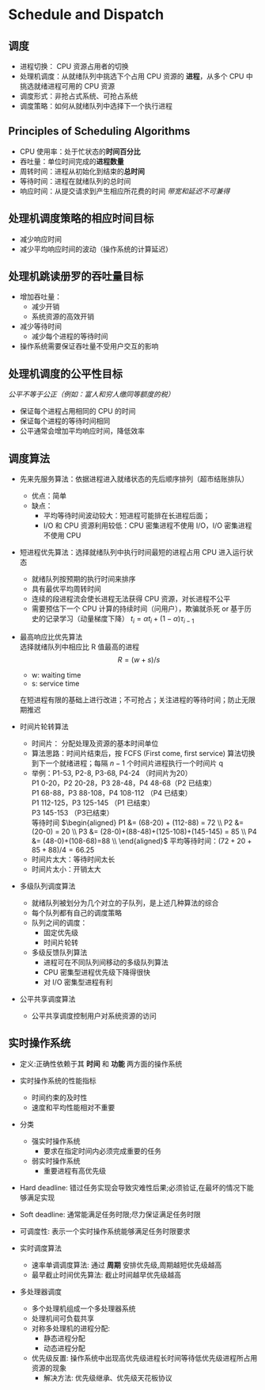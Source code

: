 # Schedule and Dispatch

## 调度

* 进程切换： CPU 资源占用者的切换
* 处理机调度：从就绪队列中挑选下个占用 CPU 资源的 **进程**，从多个 CPU 中挑选就绪进程可用的 CPU 资源
* 调度形式：非抢占式系统、可抢占系统
* 调度策略：如何从就绪队列中选择下一个执行进程

## Principles of Scheduling Algorithms

* CPU 使用率：处于忙状态的**时间百分比**
* 吞吐量：单位时间完成的**进程数量**
* 周转时间：进程从初始化到结束的**总时间**
* 等待时间：进程在就绪队列的总时间
* 响应时间：从提交请求到产生相应所花费的时间
*带宽和延迟不可兼得*

## 处理机调度策略的相应时间目标

* 减少响应时间
* 减少平均响应时间的波动（操作系统的计算延迟）

## 处理机跳读册罗的吞吐量目标

* 增加吞吐量：
  * 减少开销
  * 系统资源的高效开销
* 减少等待时间
  * 减少每个进程的等待时间
* 操作系统需要保证吞吐量不受用户交互的影响

## 处理机调度的公平性目标

*公平不等于公正（例如：富人和穷人缴同等额度的税）*

* 保证每个进程占用相同的 CPU 的时间
* 保证每个进程的等待时间相同
* 公平通常会增加平均响应时间，降低效率

## 调度算法

* 先来先服务算法：依据进程进入就绪状态的先后顺序排列（超市结账排队）
  * 优点：简单
  * 缺点：
    * 平均等待时间波动较大：短进程可能排在长进程后面；
    * I/O 和 CPU 资源利用较低：CPU 密集进程不使用 I/O，I/O 密集进程不使用 CPU
* 短进程优先算法：选择就绪队列中执行时间最短的进程占用 CPU 进入运行状态
  * 就绪队列按预期的执行时间来排序
  * 具有最优平均周转时间
  * 连续的段进程流会使长进程无法获得 CPU 资源，对长进程不公平
  * 需要预估下一个 CPU 计算的持续时间（问用户），欺骗就杀死 or 基于历史的记录学习（动量梯度下降） $t_i = \alpha t_i + (1-\alpha)\tau_{i-1}$
* 最高响应比优先算法  
    选择就绪队列中相应比 R 值最高的进程
    $$R = (w+s)/s$$
  * w: waiting time
  * s: service time  

  在短进程有限的基础上进行改进；不可抢占；关注进程的等待时间；防止无限期推迟
* 时间片轮转算法
  * 时间片： 分配处理及资源的基本时间单位
  * 算法思路：时间片结束后，按 FCFS (First come, first service) 算法切换到下一个就绪进程；每隔 $n-1$ 个时间片进程执行一个时间片 q
  * 举例：P1-53, P2-8, P3-68, P4-24 （时间片为20）  
        P1 0-20，P2 20-28，P3 28-48，P4 48-68（P2 已结束）  
        P1 68-88，P3 88-108，P4 108-112 （P4 已结束）  
        P1 112-125，P3 125-145 （P1 已结束）  
        P3 145-153 （P3已结束）  
        等待时间 $\begin{aligned}
            P1 &= (68-20) + (112-88) = 72 \\
            P2 &= (20-0) = 20 \\
            P3 &= (28-0)+(88-48)+(125-108)+(145-145) = 85 \\
            P4 &= (48-0)+(108-68)=88 \\
        \end{aligned}$
        平均等待时间：$(72+20+85+88)/4 = 66.25$  
  * 时间片太大：等待时间太长
  * 时间片太小：开销太大
  
* 多级队列调度算法
  * 就绪队列被划分为几个对立的子队列，是上述几种算法的综合
  * 每个队列都有自己的调度策略
  * 队列之间的调度：
    * 固定优先级
    * 时间片轮转
  * 多级反馈队列算法
    * 进程可在不同队列间移动的多级队列算法
    * CPU 密集型进程优先级下降得很快
    * 对 I/O 密集型进程有利
* 公平共享调度算法
  * 公平共享调度控制用户对系统资源的访问

## 实时操作系统

* 定义:正确性依赖于其 **时间** 和 **功能** 两方面的操作系统
* 实时操作系统的性能指标
  * 时间约束的及时性
  * 速度和平均性能相对不重要
* 分类
  * 强实时操作系统
    * 要求在指定时间内必须完成重要的任务
  * 弱实时操作系统
    * 重要进程有高优先级

* Hard deadline: 错过任务实现会导致灾难性后果;必须验证,在最坏的情况下能够满足实现
* Soft deadline: 通常能满足任务时限;尽力保证满足任务时限
* 可调度性: 表示一个实时操作系统能够满足任务时限要求
* 实时调度算法
  * 速率单调调度算法: 通过 **周期** 安排优先级,周期越短优先级越高
  * 最早截止时间优先算法: 截止时间越早优先级越高

* 多处理器调度
  * 多个处理机组成一个多处理器系统
  * 处理机间可负载共享
  * 对称多处理机的进程分配:
    * 静态进程分配
    * 动态进程分配
  * 优先级反置: 操作系统中出现高优先级进程长时间等待低优先级进程所占用资源的现象
    * 解决方法: 优先级继承、优先级天花板协议
